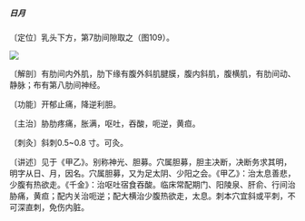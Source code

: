 ##### 日月

〔定位〕乳头下方，第7肋间隙取之（图109）。

![](img/图109.jpg)

〔解剖〕有肋间内外肌，肋下缘有腹外斜肌腱膜，腹内斜肌，腹横肌，有肋间动、静脉；布有第八肋间神经。

〔功能〕开郁止痛，降逆利胆。

〔主治〕胁肋疼痛，胀满，呕吐，吞酸，呃逆，黄疸。

〔刺灸〕斜刺0.5~0.8 寸。可灸。

〔讲述〕见于《甲乙》。别称神光、胆募。穴属胆募，胆主决断，决断务求其明，明字从日、月，因名。穴属胆募，又为足太阴、少阳之会。《甲乙》：治太息善悲，少腹有热欲走。《千金》：治呕吐宿食吞酸。临床常配期门、阳陵泉、肝俞、行间治胁痛，黄疸；配内关治呃逆；配大横治少腹热欲走，太息。刺本穴宜斜或平刺，不可深直刺，免伤内脏。
